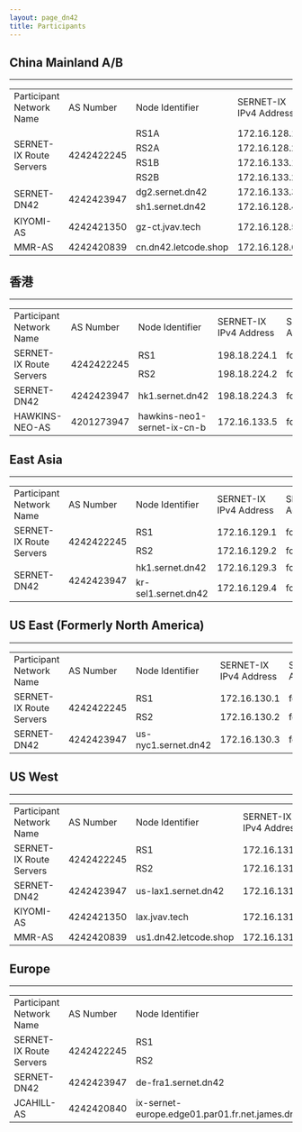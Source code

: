 ```yaml
---
layout: page_dn42
title: Participants
---
```


## China Mainland A/B
---
<table>
    <tr>
        <td>Participant Network Name</td>
        <td>AS Number</td>
        <td>Node Identifier</td>
        <td>SERNET-IX IPv4 Address</td>
        <td>SERNET-IX IPv6 Address</td>
    </tr>
    <tr>
        <td rowspan = "4">SERNET-IX Route Servers</td>
        <td rowspan = "4">4242422245</td>
        <td>RS1A</td>
        <td>172.16.128.1</td>
        <td>fd06:7bc4:e3fa:7940::1</td>
    </tr>
    <tr>
        <td>RS2A</td>
        <td>172.16.128.2</td>
        <td>fd06:7bc4:e3fa:7940::2</td>
    </tr>
    <tr>
        <td>RS1B</td>
        <td>172.16.133.1</td>
        <td>fd06:7bc4:e3fa:7946::1</td>
    </tr>
    <tr>
        <td>RS2B</td>
        <td>172.16.133.2</td>
        <td>fd06:7bc4:e3fa:7946::2</td>
    </tr>
    <tr>
        <td rowspan = "2">SERNET-DN42</td>
        <td rowspan = "2">4242423947</td>
        <td>dg2.sernet.dn42</td>
        <td>172.16.133.3</td>
        <td>fd06:7bc4:e3fa:7946::3</td>
    </tr>
    <tr>
        <td>sh1.sernet.dn42</td>
        <td>172.16.128.4</td>
        <td>fd06:7bc4:e3fa:7940::4</td>
    </tr>
    <tr>
        <td>KIYOMI-AS</td>
        <td>4242421350</td>
        <td>gz-ct.jvav.tech</td>
        <td>172.16.128.5</td>
        <td>fd06:7bc4:e3fa:7940::5</td>
    </tr>
    <tr>
        <td>MMR-AS</td>
        <td>4242420839</td>
        <td>cn.dn42.letcode.shop</td>
        <td>172.16.128.6</td>
        <td>fd06:7bc4:e3fa:7940::6</td>
    </tr>
</table>

## 香港
---
<table>
    <tr>
        <td>Participant Network Name</td>
        <td>AS Number</td>
        <td>Node Identifier</td>
        <td>SERNET-IX IPv4 Address</td>
        <td>SERNET-IX IPv6 Address</td>
    </tr>
    <tr>
        <td rowspan = "2">SERNET-IX Route Servers</td>
        <td rowspan = "2">4242422245</td>
        <td>RS1</td>
        <td>198.18.224.1</td>
        <td>fd06:7bc4:e3fa:7945::1</td>
    </tr>
    <tr>
        <td>RS2</td>
        <td>198.18.224.2</td>
        <td>fd06:7bc4:e3fa:7945::2</td>
    </tr>
    <tr>
        <td>SERNET-DN42</td>
        <td>4242423947</td>
        <td>hk1.sernet.dn42</td>
        <td>198.18.224.3</td>
        <td>fd06:7bc4:e3fa:7945::3</td>
    </tr>
    <tr>
        <td>HAWKINS-NEO-AS</td>
        <td>4201273947</td>
        <td>hawkins-neo1-sernet-ix-cn-b</td>
        <td>172.16.133.5</td>
        <td>fd06:7bc4:e3fa:7946::5</td>
    </tr>
</table>

## East Asia
---
<table>
    <tr>
        <td>Participant Network Name</td>
        <td>AS Number</td>
        <td>Node Identifier</td>
        <td>SERNET-IX IPv4 Address</td>
        <td>SERNET-IX IPv6 Address</td>
    </tr>
    <tr>
        <td rowspan = "2">SERNET-IX Route Servers</td>
        <td rowspan = "2">4242422245</td>
        <td>RS1</td>
        <td>172.16.129.1</td>
        <td>fd06:7bc4:e3fa:7941::1</td>
    </tr>
    <tr>
        <td>RS2</td>
        <td>172.16.129.2</td>
        <td>fd06:7bc4:e3fa:7941::2</td>
    </tr>
    <tr>
        <td rowspan = "2">SERNET-DN42</td>
        <td rowspan = "2">4242423947</td>
        <td>hk1.sernet.dn42</td>
        <td>172.16.129.3</td>
        <td>fd06:7bc4:e3fa:7941::3</td>
    </tr>
    <tr>
        <td>kr-sel1.sernet.dn42</td>
        <td>172.16.129.4</td>
        <td>fd06:7bc4:e3fa:7941::4</td>
    </tr>
</table>

## US East (Formerly North America)
---
<table>
    <tr>
        <td>Participant Network Name</td>
        <td>AS Number</td>
        <td>Node Identifier</td>
        <td>SERNET-IX IPv4 Address</td>
        <td>SERNET-IX IPv6 Address</td>
    </tr>
    <tr>
        <td rowspan = "2">SERNET-IX Route Servers</td>
        <td rowspan = "2">4242422245</td>
        <td>RS1</td>
        <td>172.16.130.1</td>
        <td>fd06:7bc4:e3fa:7942::1</td>
    </tr>
    <tr>
        <td>RS2</td>
        <td>172.16.130.2</td>
        <td>fd06:7bc4:e3fa:7942::2</td>
    </tr>
    <tr>
        <td>SERNET-DN42</td>
        <td>4242423947</td>
        <td>us-nyc1.sernet.dn42</td>
        <td>172.16.130.3</td>
        <td>fd06:7bc4:e3fa:7942::3</td>
    </tr>
</table>

## US West
---
<table>
    <tr>
        <td>Participant Network Name</td>
        <td>AS Number</td>
        <td>Node Identifier</td>
        <td>SERNET-IX IPv4 Address</td>
        <td>SERNET-IX IPv6 Address</td>
    </tr>
    <tr>
        <td rowspan = "2">SERNET-IX Route Servers</td>
        <td rowspan = "2">4242422245</td>
        <td>RS1</td>
        <td>172.16.131.1</td>
        <td>fd06:7bc4:e3fa:7943::1</td>
    </tr>
    <tr>
        <td>RS2</td>
        <td>172.16.131.2</td>
        <td>fd06:7bc4:e3fa:7943::2</td>
    </tr>
    <tr>
        <td>SERNET-DN42</td>
        <td>4242423947</td>
        <td>us-lax1.sernet.dn42</td>
        <td>172.16.131.3</td>
        <td>fd06:7bc4:e3fa:7943::3</td>
    </tr>
    <tr>
        <td>KIYOMI-AS</td>
        <td>4242421350</td>
        <td>lax.jvav.tech</td>
        <td>172.16.131.5</td>
        <td>fd06:7bc4:e3fa:7943::5</td>
    </tr>
    <tr>
        <td>MMR-AS</td>
        <td>4242420839</td>
        <td>us1.dn42.letcode.shop</td>
        <td>172.16.131.6</td>
        <td>fd06:7bc4:e3fa:7943::6</td>
    </tr>
</table>

## Europe
---
<table>
    <tr>
        <td>Participant Network Name</td>
        <td>AS Number</td>
        <td>Node Identifier</td>
        <td>SERNET-IX IPv4 Address</td>
        <td>SERNET-IX IPv6 Address</td>
    </tr>
    <tr>
        <td rowspan = "2">SERNET-IX Route Servers</td>
        <td rowspan = "2">4242422245</td>
        <td>RS1</td>
        <td>172.16.132.1</td>
        <td>fd06:7bc4:e3fa:7944::1</td>
    </tr>
    <tr>
        <td>RS2</td>
        <td>172.16.132.2</td>
        <td>fd06:7bc4:e3fa:7944::2</td>
    </tr>
    <tr>
        <td>SERNET-DN42</td>
        <td>4242423947</td>
        <td>de-fra1.sernet.dn42</td>
        <td>172.16.132.3</td>
        <td>fd06:7bc4:e3fa:7944::3</td>
    </tr>
    <tr>
        <td>JCAHILL-AS</td>
        <td>4242420840</td>
        <td>ix-sernet-europe.edge01.par01.fr.net.james.dn42</td>
        <td>172.16.132.4</td>
        <td>fd06:7bc4:e3fa:7944::4</td>
    </tr>
</table>
